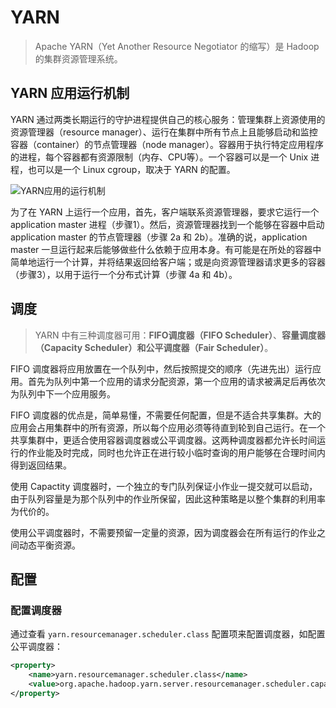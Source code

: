 # YARN

> Apache YARN（Yet Another Resource Negotiator 的缩写）是 Hadoop 的集群资源管理系统。

## YARN 应用运行机制

YARN 通过两类长期运行的守护进程提供自己的核心服务：管理集群上资源使用的资源管理器（resource manager）、运行在集群中所有节点上且能够启动和监控容器（container）的节点管理器（node manager）。容器用于执行特定应用程序的进程，每个容器都有资源限制（内存、CPU等）。一个容器可以是一个 Unix 进程，也可以是一个 Linux cgroup，取决于 YARN 的配置。

![YARN应用的运行机制](D:\superz\BigData-A-Question\Hadoop\YARN\images\image-20200618013151973.png)

为了在 YARN 上运行一个应用，首先，客户端联系资源管理器，要求它运行一个 application master 进程（步骤1）。然后，资源管理器找到一个能够在容器中启动 application master 的节点管理器（步骤 2a 和 2b）。准确的说，application master 一旦运行起来后能够做些什么依赖于应用本身。有可能是在所处的容器中简单地运行一个计算，并将结果返回给客户端；或是向资源管理器请求更多的容器（步骤3），以用于运行一个分布式计算（步骤 4a 和 4b）。

## 调度

> YARN 中有三种调度器可用：**FIFO调度器（FIFO Scheduler）**、**容量调度器（Capacity Scheduler）**和**公平调度器（Fair Scheduler）**。

FIFO 调度器将应用放置在一个队列中，然后按照提交的顺序（先进先出）运行应用。首先为队列中第一个应用的请求分配资源，第一个应用的请求被满足后再依次为队列中下一个应用服务。

FIFO 调度器的优点是，简单易懂，不需要任何配置，但是不适合共享集群。大的应用会占用集群中的所有资源，所以每个应用必须等待直到轮到自己运行。在一个共享集群中，更适合使用容器调度器或公平调度器。这两种调度器都允许长时间运行的作业能及时完成，同时也允许正在进行较小临时查询的用户能够在合理时间内得到返回结果。

使用 Capactity 调度器时，一个独立的专门队列保证小作业一提交就可以启动，由于队列容量是为那个队列中的作业所保留，因此这种策略是以整个集群的利用率为代价的。

使用公平调度器时，不需要预留一定量的资源，因为调度器会在所有运行的作业之间动态平衡资源。

## 配置

### 配置调度器

通过查看 `yarn.resourcemanager.scheduler.class` 配置项来配置调度器，如配置公平调度器：

```xml
<property>
    <name>yarn.resourcemanager.scheduler.class</name>
    <value>org.apache.hadoop.yarn.server.resourcemanager.scheduler.capacity.CapacityScheduler</value>
</property>
```





























